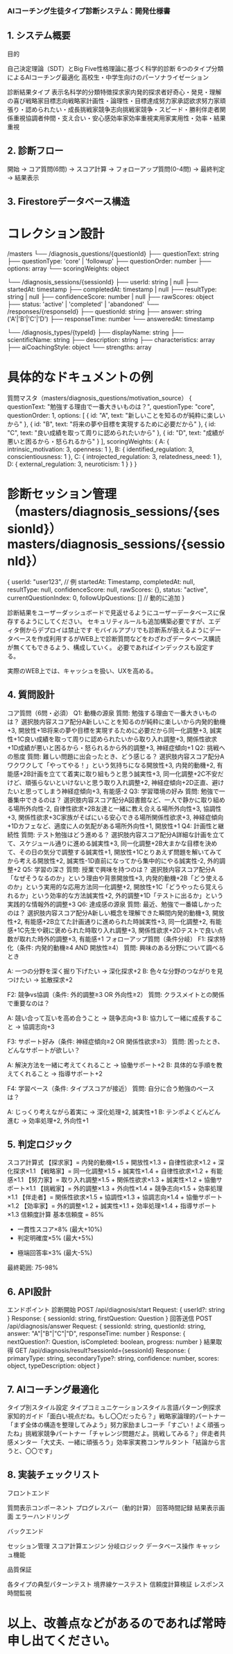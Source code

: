 ### AIコーチング生徒タイプ診断システム：開発仕様書
## 1. システム概要
目的

自己決定理論（SDT）とBig Five性格理論に基づく科学的診断
6つのタイプ分類によるAIコーチング最適化
高校生・中学生向けのパーソナライゼーション

診断結果タイプ
表示名科学的分類特徴探求家内発的探求者好奇心・発見・理解の喜び戦略家目標志向戦略家計画性・論理性・目標達成努力家承認欲求努力家頑張り・認められたい・成長挑戦家競争志向挑戦家競争・スピード・勝利伴走者関係重視協調者仲間・支え合い・安心感効率家効率重視実用家実用性・効率・結果重視

## 2. 診断フロー
開始 → コア質問(6問) → スコア計算 → フォローアップ質問(0-4問) → 最終判定 → 結果表示

## 3. Firestoreデータベース構造
# コレクション設計
/masters
  └── /diagnosis_questions/{questionId}
      ├── questionText: string
      ├── questionType: 'core' | 'followup'
      ├── questionOrder: number
      ├── options: array
      └── scoringWeights: object

  └── /diagnosis_sessions/{sessionId}
      ├── userId: string | null
      ├── startedAt: timestamp
      ├── completedAt: timestamp | null
      ├── resultType: string | null
      ├── confidenceScore: number | null
      ├── rawScores: object
      ├── status: 'active' | 'completed' | 'abandoned'
      └── /responses/{responseId}
          ├── questionId: string
          ├── answer: string ('A'|'B'|'C'|'D')
          ├── responseTime: number
          └── answeredAt: timestamp

  └── /diagnosis_types/{typeId}
      ├── displayName: string
      ├── scientificName: string
      ├── description: string
      ├── characteristics: array
      ├── aiCoachingStyle: object
      └── strengths: array


# 具体的なドキュメントの例
質問マスタ（masters/diagnosis_questions/motivation_source）
{
  questionText: "勉強する理由で一番大きいものは？",
  questionType: "core",
  questionOrder: 1,
  options: [
    {
      id: "A",
      text: "新しいことを知るのが純粋に楽しいから"
    },
    {
      id: "B", 
      text: "将来の夢や目標を実現するために必要だから"
    },
    {
      id: "C",
      text: "良い成績を取って周りに認められたいから"
    },
    {
      id: "D",
      text: "成績が悪いと困るから・怒られるから"
    }
  ],
  scoringWeights: {
    A: {
      intrinsic_motivation: 3,
      openness: 1
    },
    B: {
      identified_regulation: 3,
      conscientiousness: 1
    },
    C: {
      introjected_regulation: 3,
      relatedness_need: 1
    },
    D: {
      external_regulation: 3,
      neuroticism: 1
    }
  }
}

# 診断セッション管理 （masters/diagnosis_sessions/{sessionId}）masters/diagnosis_sessions/{sessionId}）
{
  userId: "user123", // 例
  startedAt: Timestamp,
  completedAt: null,
  resultType: null,
  confidenceScore: null,
  rawScores: {},
  status: "active",
  currentQuestionIndex: 0,
  followUpQuestions: [] // 動的に追加
}



診断結果をユーザーダッシュボードで見返せるようにユーザーデータベースに保存するようにしてください。
セキュリティルールも追加構築必要ですが、エディタ側からデプロイは禁止です
モバイルアプリでも診断系が扱えるようにデータベースを作成利用するがWEB上で診断質問などをわざわざデータベース購読が無くてもできるよう、構成していく。
必要であればインデックスも設定する。

実際のWEB上では、キャッシュを扱い、UXを高める。

## 4. 質問設計
コア質問（6問・必須）
Q1: 動機の源泉
質問: 勉強する理由で一番大きいものは？
選択肢内容スコア配分A新しいことを知るのが純粋に楽しいから内発的動機+3, 開放性+1B将来の夢や目標を実現するために必要だから同一化調整+3, 誠実性+1C良い成績を取って周りに認められたいから取り入れ調整+3, 関係性欲求+1D成績が悪いと困るから・怒られるから外的調整+3, 神経症傾向+1
Q2: 挑戦への態度
質問: 難しい問題に出会ったとき、どう感じる？
選択肢内容スコア配分Aワクワクして「やってやる！」という気持ちになる開放性+3, 内発的動機+2, 有能感+2B計画を立てて着実に取り組もうと思う誠実性+3, 同一化調整+2C不安だけど、頑張らないといけないと思う取り入れ調整+2, 神経症傾向+2D正直、避けたいと思ってしまう神経症傾向+3, 有能感-2
Q3: 学習環境の好み
質問: 勉強で一番集中できるのは？
選択肢内容スコア配分A図書館など、一人で静かに取り組める場所外向性-2, 自律性欲求+2B友達と一緒に教え合える場所外向性+3, 協調性+3, 関係性欲求+3C家族がそばにいる安心できる場所関係性欲求+3, 神経症傾向+1Dカフェなど、適度に人の気配がある場所外向性+1, 開放性+1
Q4: 計画性と継続性
質問: テスト勉強はどう進める？
選択肢内容スコア配分A詳細な計画を立てて、スケジュール通りに進める誠実性+3, 同一化調整+2B大まかな目標を決めて、その日の気分で調整する誠実性+1, 開放性+1Cとりあえず問題を解いてみてから考える開放性+2, 誠実性-1D直前になってから集中的にやる誠実性-2, 外的調整+2
Q5: 学習の深さ
質問: 授業で興味を持つのは？
選択肢内容スコア配分A「なぜそうなるのか」という理由や背景開放性+3, 内発的動機+2B「どう使えるのか」という実用的な応用方法同一化調整+2, 開放性+1C「どうやったら覚えられるか」という効率的な方法誠実性+2, 外的調整+1D「テストに出るか」という実践的な情報外的調整+3
Q6: 達成感の源泉
質問: 最近、勉強で一番嬉しかったのは？
選択肢内容スコア配分A新しい概念を理解できた瞬間内発的動機+3, 開放性+2, 有能感+2B立てた計画通りに進められた時誠実性+3, 同一化調整+2, 有能感+1C先生や親に褒められた時取り入れ調整+3, 関係性欲求+2Dテストで良い点数が取れた時外的調整+3, 有能感+1
フォローアップ質問（条件分岐）
F1: 探求特化（条件: 内発的動機≥4 AND 開放性≥4）
質問: 興味のある分野について調べるとき

A: 一つの分野を深く掘り下げたい → 深化探求+2
B: 色々な分野のつながりを見つけたい → 拡散探求+2

F2: 競争vs協調（条件: 外的調整≥3 OR 外向性≥2）
質問: クラスメイトとの関係で重要なのは？

A: 競い合って互いを高め合うこと → 競争志向+3
B: 協力して一緒に成長すること → 協調志向+3

F3: サポート好み（条件: 神経症傾向≥2 OR 関係性欲求≥3）
質問: 困ったとき、どんなサポートが欲しい？

A: 解決方法を一緒に考えてくれること → 協働サポート+2
B: 具体的な手順を教えてくれること → 指導サポート+2

F4: 学習ペース（条件: タイプスコアが接近）
質問: 自分に合う勉強のペースは？

A: じっくり考えながら着実に → 深化処理+2, 誠実性+1
B: テンポよくどんどん進む → 効率処理+2, 外向性+1

## 5. 判定ロジック
スコア計算式
【探求家】= 内発的動機×1.5 + 開放性×1.3 + 自律性欲求×1.2 + 深化探求×1.1
【戦略家】= 同一化調整×1.5 + 誠実性×1.4 + 自律性欲求×1.2 + 有能感×1.1
【努力家】= 取り入れ調整×1.5 + 関係性欲求×1.3 + 誠実性×1.2 + 協働サポート×1.1
【挑戦家】= 外的調整×1.3 + 外向性×1.4 + 競争志向×1.5 + 効率処理×1.1
【伴走者】= 関係性欲求×1.5 + 協調性×1.3 + 協調志向×1.4 + 協働サポート×1.2
【効率家】= 外的調整×1.2 + 誠実性×1.1 + 効率処理×1.4 + 指導サポート×1.3
信頼度計算
基本信頼度 = 85%
+ 一貫性スコア×8% (最大+10%)
+ 判定明確度×5% (最大+5%)
- 極端回答率×3% (最大-5%)

最終範囲: 75-98%

## 6. API設計
エンドポイント
診断開始
POST /api/diagnosis/start
Request: { userId?: string }
Response: { sessionId: string, firstQuestion: Question }
回答送信
POST /api/diagnosis/answer
Request: { sessionId: string, questionId: string, answer: "A"|"B"|"C"|"D", responseTime: number }
Response: { nextQuestion?: Question, isCompleted: boolean, progress: number }
結果取得
GET /api/diagnosis/result?sessionId={sessionId}
Response: { primaryType: string, secondaryType?: string, confidence: number, scores: object, typeDescription: object }

## 7. AIコーチング最適化
タイプ別スタイル設定
タイプコミュニケーションスタイル言語パターン例探求家知的ガイド「面白い視点だね。もし〇〇だったら？」戦略家論理的パートナー「まず全体の構造を整理してみよう」努力家励ましコーチ「すごい！よく頑張ったね」挑戦家競争パートナー「チャレンジ問題だよ。挑戦してみる？」伴走者共感メンター「大丈夫、一緒に頑張ろう」効率家実務コンサルタント「結論から言うと、〇〇です」
## 8. 実装チェックリスト
フロントエンド

 質問表示コンポーネント
 プログレスバー（動的計算）
 回答時間記録
 結果表示画面
 エラーハンドリング

バックエンド

 セッション管理
 スコア計算エンジン
 分岐ロジック
 データベース操作
 キャッシュ機能

品質保証

 各タイプの典型パターンテスト
 境界線ケーステスト
 信頼度計算検証
 レスポンス時間監視

# 以上、改善点などがあるのであれば常時申し出てください。